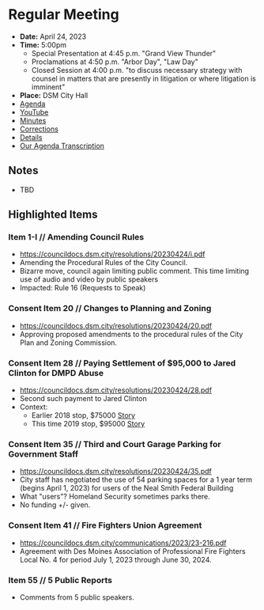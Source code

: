 # Regular Meeting

- **Date:** April 24, 2023
- **Time:** 5:00pm
    - Special Presentation at 4:45 p.m. "Grand View Thunder"
    - Proclamations at 4:50 p.m. "Arbor Day", "Law Day"
    - Closed Session at 4:00 p.m. "to discuss necessary strategy with counsel in matters that are presently in litigation or where litigation is imminent"
- **Place:** DSM City Hall
- [Agenda](https://councildocs.dsm.city/agendas/ag20230424.pdf)
- [YouTube](https://youtube.com/live/Af_LHXKIHpA)
- [Minutes](https://councildocs.dsm.city/minutes/as20230424.pdf)
- [Corrections](https://councildocs.dsm.city/corrections/20230424%20cap.pdf)
- [Details](https://www.dsm.city/citycouncil_detail_T60_R2404.php)
- [Our Agenda Transcription](#/view/agenda~2023~transcription~04-24_RM)

## Notes

- TBD

## Highlighted Items

### Item 1-I // Amending Council Rules

- https://councildocs.dsm.city/resolutions/20230424/i.pdf
- Amending the Procedural Rules of the City Council. 
- Bizarre move, council again limiting public comment. This time limiting use of audio and video by public speakers
- Impacted: Rule 16 (Requests to Speak)

### Consent Item 20 // Changes to Planning and Zoning

- https://councildocs.dsm.city/resolutions/20230424/20.pdf
- Approving proposed amendments to the procedural rules of the City Plan and Zoning Commission. 

### Consent Item 28 // Paying Settlement of $95,000 to Jared Clinton for DMPD Abuse

- https://councildocs.dsm.city/resolutions/20230424/28.pdf
- Second such payment to Jared Clinton
- Context:
    - Earlier 2018 stop, $75000 [Story](https://www.google.com/url?sa=t&rct=j&q=&esrc=s&source=web&cd=&cad=rja&uact=8&ved=2ahUKEwjt8Ye_xbz-AhVKMDQIHS9aBigQFnoECA4QAQ&url=https%3A%2F%2Fwww.desmoinesregister.com%2Fstory%2Fnews%2Fcrime-and-courts%2F2019%2F06%2F17%2Fracial-profiling-des-moines-police-department-iowa-kyle-thies-jared-clinton-montray-little-settlemen%2F1460446001%2F&usg=AOvVaw2QdoPODFhjQF_BxxYzk0I7)
    - This time 2019 stop, $95000 [Story](https://www.google.com/url?sa=t&rct=j&q=&esrc=s&source=web&cd=&cad=rja&uact=8&ved=2ahUKEwiF8rzQxbz-AhV1NX0KHRj3CekQFnoECB4QAQ&url=https%3A%2F%2Fwww.desmoinesregister.com%2Fstory%2Fnews%2Fcrime-and-courts%2F2023%2F04%2F14%2Fdes-moines-police-department-illegal-traffic-stop-lawsuit-settled-dmpd%2F70108022007%2F&usg=AOvVaw18e4RG0NjFl-2Ifdt20lzs)

### Consent Item 35 // Third and Court Garage Parking for Government Staff

- https://councildocs.dsm.city/resolutions/20230424/35.pdf
- City staff has negotiated the use of 54 parking spaces for a 1 year term (begins April 1, 2023) for users of the Neal Smith Federal Building
- What "users"? Homeland Security sometimes parks there.
- No funding +/- given.

### Consent Item 41 // Fire Fighters Union Agreement 

- https://councildocs.dsm.city/communications/2023/23-216.pdf
- Agreement with Des Moines Association of Professional Fire Fighters Local No. 4 for period July 1, 2023 through June 30, 2024. 

### Item 55 // 5 Public Reports

- Comments from 5 public speakers.
